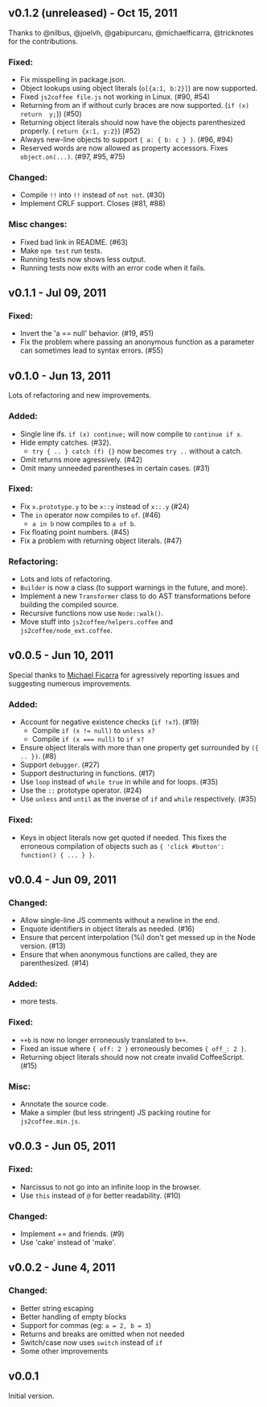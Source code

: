 v0.1.2 (unreleased) - Oct 15, 2011
----------------------------------

Thanks to @nilbus, @joelvh, @gabipurcaru, @michaelficarra, @tricknotes for the 
contributions.

### Fixed:
  * Fix misspelling in package.json.
  * Object lookups using object literals (`o[{a:1, b:2}]`) are now supported.
  * Fixed `js2coffee file.js` not working in Linux. (#90, #54)
  * Returning from an if without curly braces are now supported. (`if (x) return 
      y;`)) (#50)
  * Returning object literals should now have the objects parenthesized
    properly.  ( `return {x:1, y:2}`) (#52)
  * Always new-line objects to support `{ a: { b: c } }`. (#96, #94)
  * Reserved words are now allowed as property accessors. Fixes
    `object.on(...)`. (#97, #95, #75)

### Changed:
  * Compile `!!` into `!!` instead of `not not`. (#30)
  * Implement CRLF support. Closes (#81, #88)

### Misc changes:
  * Fixed bad link in README. (#63)
  * Make `npm test` run tests.
  * Running tests now shows less output.
  * Running tests now exits with an error code when it fails.

v0.1.1 - Jul 09, 2011
---------------------

### Fixed:
  * Invert the 'a == null' behavior. (#19, #51)
  * Fix the problem where passing an anonymous function as a parameter can
    sometimes lead to syntax errors. (#55)

v0.1.0 - Jun 13, 2011
---------------------

Lots of refactoring and new improvements.

### Added:
  * Single line ifs. `if (x) continue;` will now compile to `continue if x`.
  * Hide empty catches. (#32).
    * `try { .. } catch (f) {}` now becomes `try ..` without a catch.
  * Omit returns more agressively. (#42)
  * Omit many unneeded parentheses in certain cases. (#31)

### Fixed:
  * Fix `x.prototype.y` to be `x::y` instead of `x::.y` (#24)
  * The `in` operator now compiles to `of`. (#46)
    * `a in b` now compiles to `a of b`.
  * Fix floating point numbers. (#45)
  * Fix a problem with returning object literals. (#47)

### Refactoring:
  * Lots and lots of refactoring.
  * `Builder` is now a class (to support warnings in the future, and more).
  * Implement a new `Transformer` class to do AST transformations before building the compiled source.
  * Recursive functions now use `Node::walk()`.
  * Move stuff into `js2coffee/helpers.coffee` and `js2coffee/node_ext.coffee`.

v0.0.5 - Jun 10, 2011
---------------------

Special thanks to [Michael Ficarra](http://github.com/michaelficarra) for agressively
reporting issues and suggesting numerous improvements.

### Added:
  * Account for negative existence checks (`if !x?`). (#19)
    * Compile `if (x != null)` to `unless x?`
    * Compile `if (x === null)` to `if x?`
  * Ensure object literals with more than one property get surrounded by `({ .. })`. (#8)
  * Support `debugger`. (#27)
  * Support destructuring in functions. (#17)
  * Use `loop` instead of `while true` in while and for loops. (#35)
  * Use the `::` prototype operator. (#24)
  * Use `unless` and `until` as the inverse of `if` and `while` respectively. (#35)

### Fixed:
  * Keys in object literals now get quoted if needed. This fixes the erroneous
    compilation of objects such as `{ 'click #button': function() { ... } }`.

v0.0.4 - Jun 09, 2011
---------------------

### Changed:
  * Allow single-line JS comments without a newline in the end.
  * Enquote identifiers in object literals as needed. (#16)
  * Ensure that percent interpolation (%i) don't get messed up in the Node version. (#13)
  * Ensure that when anonymous functions are called, they are parenthesized. (#14)

### Added:
  * more tests.

### Fixed:
  * `++b` is now no longer erroneously translated to `b++`.
  * Fixed an issue where `{ off: 2 }` erroneously becomes `{ off_: 2 }`.
  * Returning object literals should now not create invalid CoffeeScript. (#15)

### Misc:
  * Annotate the source code.
  * Make a simpler (but less stringent) JS packing routine for `js2coffee.min.js`.

v0.0.3 - Jun 05, 2011
---------------------

### Fixed:
  * Narcissus to not go into an infinite loop in the browser.
  * Use `this` instead of `@` for better readability. (#10)

### Changed:
  * Implement += and friends. (#9)
  * Use 'cake' instead of 'make'.

v0.0.2 - June 4, 2011
---------------------

### Changed:
  * Better string escaping
  * Better handling of empty blocks
  * Support for commas (eg: `a = 2, b = 3`)
  * Returns and breaks are omitted when not needed
  * Switch/case now uses `switch` instead of `if`
  * Some other improvements

v0.0.1
------

Initial version.
